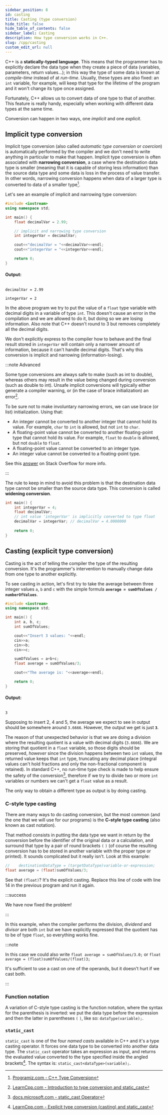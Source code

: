 ```yaml
---
sidebar_position: 8
id: casting
title: Casting (type conversion)
hide_title: false
hide_table_of_contents: false
sidebar_label: Casting
description: How type conversion works in C++.
slug: /cpp/casting
custom_edit_url: null
---
```


C++ is a **statically-typed language**. This means that the programmer has to explicitly declare 
the data type when they create a piece of data (variables, parameters, return values…); in this 
way the type of some data is known at *compile-time* instead of at *run-time*. Usually, these 
types are also fixed: an `int` variable, for example, will keep that type for the lifetime of 
the program and it won't change its type once assigned.

Fortunately, C++ allows us to convert data of one type to that of another. This feature is really 
handy, especially when working with different data types at the same time.

Conversion can happen in two ways, one *implicit* and one *explicit*.


## Implicit type conversion

Implicit type conversion (also called *automatic type conversion* or *coercion*) is automatically 
performed by the compiler and we don't need to write anything in particular to make that happen. 
Implicit type conversion is often associated with **narrowing conversion**, a case where the 
destination data type is smaller (meaning that it is capable of storing less information) than 
the source data type and some data is loss in the process of value transfer. In other words, 
narrowing conversion happens when data of a larger type is converted to data of a smaller type[^1].

Let's see an example of implicit and narrowing type conversion:

```cpp title="implicit-narrowing-type-conversion.cpp" {8}
#include <iostream>
using namespace std;

int main() {
	float decimalVar = 2.99;

	// implicit and narrowing type conversion
	int integerVar = decimalVar;

	cout<<"decimalVar = "<<decimalVar<<endl;
	cout<<"integerVar = "<<integerVar<<endl;

	return 0;
}
```

#### Output:
<code class="output">
decimalVar = 2.99<br/>
integerVar = 2
</code>

In the above program we try to put the value of a `float` type variable with decimal digits in a 
variable of type `int`. This doesn't cause an error in the compilation and we are allowed to do 
it, but doing so we are losing information. Also note that C++ doesn't round to 3 but removes 
completely all the decimal digits. 

We don't explicitly express to the compiler how to behave and the final result stored in 
`integerVar` will contain only a narrower amount of information, because it can't handle decimal 
digits. That's why this conversion is implicit and narrowing (information-losing).

:::note Advanced

Some type conversions are always safe to make (such as int to double), whereas others may result 
in the value being changed during conversion (such as double to int). Unsafe implicit conversions 
will typically either generate a compiler warning, or (in the case of brace initialization) an 
error[^2].

To be sure not to make involuntary narrowing errors, we can use brace (or list) initialization. 
Using that:
- An integer cannot be converted to another integer that cannot hold its value. For example, 
`char` to `int` is allowed, but not `int` to `char`.
- A floating-point value cannot be converted to another floating-point type that cannot hold its 
value. For example, `float` to `double` is allowed, but not `double` to `float`.
- A floating-point value cannot be converted to an integer type.
- An integer value cannot be converted to a floating-point type.

See this [answer](https://stackoverflow.com/a/18222927/13122341) on Stack Overflow for more info.

:::

The rule to keep in mind to avoid this problem is that the destination data type cannot be 
smaller than the source data type. This conversion is called **widening conversion**.

```cpp
int main() {
	int integerVar = 4;
	float decimalVar;
	// int value 'integerVar' is implicitly converted to type float
	decimalVar = integerVar; // decimalVar = 4.0000000
	
	return 0;
}
```


## Casting (explicit type conversion)

Casting is the act of telling the compiler the type of the resulting conversion. It's the 
programmer's intervention to manually change data from one type to another explicitly.

To see casting in action, let's first try to take the average between three integer values `a`, 
`b` and `c` with the simple formula **`average = sumOfValues / numberOfValues`**.

```cpp title="int-average.cpp" {14}
#include <iostream>
using namespace std;

int main() {
	int a, b, c;
	int sumOfValues;

	cout<<"Insert 3 values: "<<endl;
	cin>>a;
	cin>>b;
	cin>>c;

	sumOfValues = a+b+c;
	float average = sumOfValues/3;

	cout<<"The average is: "<<average<<endl;

	return 0;
}
```

#### Output:
<code class="output">
3
</code>

Supposing to insert 2, 4 and 5, the average we expect to see in output should be somewhere around 
`3.6666`. However, the output we get is just **`3`**.

The reason of that unexpected behavior is that we are doing a division where the resulting 
quotient is a value with decimal digits (`3.6666`). We are storing that quotient in a `float` 
variable, so those digits should be preserved, *however* since the division happens between two 
`int` values, the returned value keeps that `int` type, truncating any decimal place (integral 
values can't hold fractions and only the non-fractional component is retained).
In standard C++, no run-time type check is made to help ensure the safety of the conversion[^3], 
therefore if we try to divide two or more `int` variables or numbers we can't get a `float` value 
as a result.

The only way to obtain a different type as output is by doing casting.

### C-style type casting

There are many ways to do casting conversion, but the most common (and the one that we will use 
for our programs) is the **C-style type casting** (also known as cast notation).

That method consists in putting the data type we want in return by the conversion before the 
identifier of the original data or a calculation, and surround that type by a pair of 
round brackets `(` `)` (of course the resulting conversion has to be stored in another variable 
with the proper type or printed). It sounds complicated but it really isn't. Look at this example:

```cpp
//    destinationDataType = (targetDataType)variable-or-expression;
float average = (float)sumOfValues/3;
```

See that `(float)`? It's the explicit casting. Replace this line of code with line 14 in the 
previous program and run it again. 

:::success

We have now fixed the problem!

:::

In this example, when the compiler performs the division, *dividend* and *divisor* are both `int` 
but we have explicitly expressed that the quotient has to be of type `float`, so everything works 
fine.

:::note

In this case we could also write `float average = sumOfValues/3.0;` or 
`float average = (float)sumOfValues/(float)3;`

It's sufficient to use a cast on one of the operands, but it doesn't hurt if we cast both.

:::

### Function notation

A variation of C-style type casting is the function notation, where the syntax for the 
parenthesis is inverted: we put the data type before the expression and then the latter in 
parentheses `(` `)`, like so: `dataType(variable);`.

### `static_cast`

`static_cast` is one of the four *named casts* available in C++ and it's a type casting operator.
It forces one data type to be converted into another data type. The `static_cast` operator 
takes an expression as input, and returns the evaluated value converted to the type specified 
inside the angled brackets[^4]. The syntax is: `static_cast<dataType>(variable);`.


[^1]: [Programiz.com - C++ Type Conversion](https://www.programiz.com/cpp-programming/type-conversion)
[^2]: [LearnCpp.com - Introduction to type conversion and static_cast](https://www.learncpp.com/cpp-tutorial/introduction-to-type-conversion-and-static_cast/)
[^3]: [docs.microsoft.com - static_cast Operator](https://docs.microsoft.com/en-us/cpp/cpp/static-cast-operator?view=msvc-170)
[^4]: [LearnCpp.com - Explicit type conversion (casting) and static_cast](https://www.learncpp.com/cpp-tutorial/explicit-type-conversion-casting-and-static-cast/)
